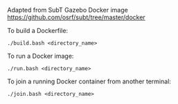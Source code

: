 Adapted from SubT Gazebo Docker image https://github.com/osrf/subt/tree/master/docker

To build a Dockerfile:
```
./build.bash <directory_name>
```

To run a Docker image:
```
./run.bash <directory_name>
```

To join a running Docker container from another terminal:
```
./join.bash <directory_name>
```
